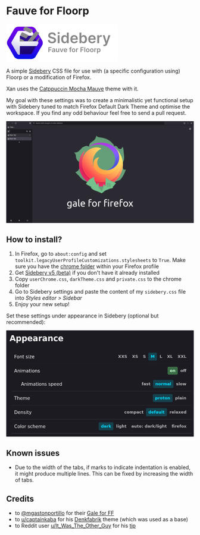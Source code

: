 # Fauve for Floorp

![The Sideberg logo put inside the Floorp logo and the text "Sidebery; Fauve for Floorp](images/logo.png "Sidebery Fauve for Floorp")

A simple [Sidebery](https://github.com/mbnuqw/sidebery) CSS file for use with (a specific configuration using) Floorp or a modification of Firefox.

Xan uses the [Catppuccin Mocha Mauve](https://addons.mozilla.org/en-US/firefox/addon/catppuccin-mocha-mauve-git/) theme with it.

My goal with these settings was to create a minimalistic yet functional setup
with Sidebery tuned to match Firefox Default Dark Theme and optimise the
workspace. If you find any odd behaviour feel free to send a pull request.

![Screenshot of the full browser with Sidebery opened](images/thumbnail.png)

## How to install?

1. In Firefox, go to `about:config` and set `toolkit.legacyUserProfileCustomizations.stylesheets` to `True`. Make sure you have the [chrome folder](https://www.userchrome.org/how-create-userchrome-css.html) within your Firefox profile
2. Get [Sidebery v5 (beta)](https://github.com/mbnuqw/sidebery/) if you don't have it already installed
3. Copy `userChrome.css`, `darkTheme.css` and `private.css` to the chrome folder
4. Go to Sidebery settings and paste the content of my `sidebery.css` file into _Styles editor > Sidebar_
5. Enjoy your new setup!

Set these settings under appearance in Sidebery (optional but recommended):

![Recommended settings to change in Sidebery](images/sidebery-appearance.png)

## Known issues

- Due to the width of the tabs, if marks to indicate indentation is enabled, it might produce multiple lines. This can be fixed by increasing the width of tabs.

## Credits

- to [@mgastonportillo](https://github.com/mgastonportillo) for their [Gale for FF](https://github.com/mgastonportillo/gale-for-ff)
- to [u/captainkaba](https://www.reddit.com/user/captainkaba/) for his [Denkfabrik](https://www.reddit.com/r/FirefoxCSS/comments/rqo5z6/some_people_asked_for_the_css_so_here_is_my_setup/) theme (which was used as a base)
- to Reddit user [u/It_Was_The_Other_Guy](https://www.reddit.com/user/It_Was_The_Other_Guy/) for his [tip](https://www.reddit.com/r/FirefoxCSS/comments/vzcqzn/comment/ig8a8ba/)